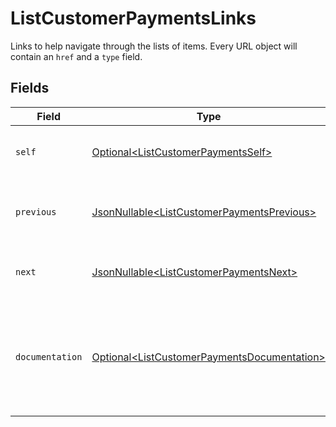 # ListCustomerPaymentsLinks

Links to help navigate through the lists of items. Every URL object will contain an `href` and a `type` field.


## Fields

| Field                                                                                                        | Type                                                                                                         | Required                                                                                                     | Description                                                                                                  |
| ------------------------------------------------------------------------------------------------------------ | ------------------------------------------------------------------------------------------------------------ | ------------------------------------------------------------------------------------------------------------ | ------------------------------------------------------------------------------------------------------------ |
| `self`                                                                                                       | [Optional\<ListCustomerPaymentsSelf>](../../models/operations/ListCustomerPaymentsSelf.md)                   | :heavy_minus_sign:                                                                                           | The URL to the current set of items.                                                                         |
| `previous`                                                                                                   | [JsonNullable\<ListCustomerPaymentsPrevious>](../../models/operations/ListCustomerPaymentsPrevious.md)       | :heavy_minus_sign:                                                                                           | The previous set of items, if available.                                                                     |
| `next`                                                                                                       | [JsonNullable\<ListCustomerPaymentsNext>](../../models/operations/ListCustomerPaymentsNext.md)               | :heavy_minus_sign:                                                                                           | The next set of items, if available.                                                                         |
| `documentation`                                                                                              | [Optional\<ListCustomerPaymentsDocumentation>](../../models/operations/ListCustomerPaymentsDocumentation.md) | :heavy_minus_sign:                                                                                           | In v2 endpoints, URLs are commonly represented as objects with an `href` and `type` field.                   |